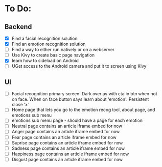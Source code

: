 # To Do:<br>
## Backend
- [X] Find a facial recognition solution
- [X] Find an emotion recognition solution
- [ ] Find a way to either run natively or on a webserver 
- [ ] Use Kivy to create basic page navigation
- [X] learn how to sideload on Android
- [ ] UGet access to the Android camera and put it to screen using Kivy
## UI
- [ ] Facial recognition primary screen. Dark overlay with cta in btn when not on face. When on face button says learn about 'emotion'. Persistent close 'x'
- [ ] Home page that lets you go to the emotion recog tool, about page, and emotions sub menu 
- [ ] emotions sub menu page - should have a page for each emotion
- [ ] Neutral page contains an article iframe embed for now
- [ ] Anger page contains an article iframe embed for now
- [ ] Fear page contains an article iframe embed for now
- [ ] Suprise page contains an article iframe embed for now
- [ ] Sadness page contains an article iframe embed for now
- [ ] Happiness page contains an article iframe embed for now
- [ ] Disgust page contains an article iframe embed for now
